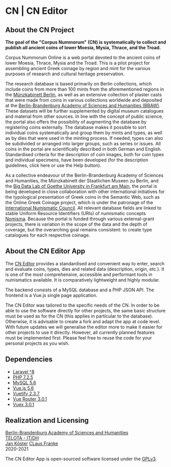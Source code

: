 # CN | CN Editor

## About the CN Project

**The goal of the "Corpus Nummorum" (CN) is systematically to collect and publish all ancient coins of lower Moesia, Mysia, Thrace, and the Troad.**  

Corpus Nummorum Online is a web portal devoted to the ancient coins of lower Moesia, Thrace, Mysia and the Troad. This is a pilot project for assembling ancient Greek coinage by region and mint for the various purposes of research and cultural heritage preservation.  

The research database is based primarily on Berlin collections, which include coins from more than 100 mints from the aforementioned regions in the [Münzkabinett Berlin](https://www.smb.museum/en/museums-institutions/muenzkabinett/home/), as well as an extensive collection of plaster casts that were made from coins in various collections worldwide and deposited at the [Berlin-Brandenburg Academy of Sciences and Humanities (BBAW)](https://www.bbaw.de/en/). These datasets will be further supplemented by digital museum catalogues and material from other sources. In line with the concept of public science, the portal also offers the possibility of augmenting the database by registering coins externally. The database makes it possible to sort individual coins systematically and group them by mints and types, as well as by dies that were used in the minting process. If needed, types can also be subdivided or arranged into larger groups, such as series or issues. All coins in the portal are scientifically described in both German and English. Standardised criteria for the description of coin images, both for coin types and individual specimens, have been developed (for the description guidelines, click here or use the Help button).  

As a collective endeavour of the Berlin-Brandenburg Academy of Sciences and Humanities, the Münzkabinett der Staatlichen Museen zu Berlin, and the [Big Data Lab of Goethe University in Frankfurt am Main](http://www.bigdata.uni-frankfurt.de/), the portal is being developed in close collaboration with other international initiatives for the typological presentation of Greek coins in the Semantic Web, such as the Online Greek Coinage project, which is under the patronage of the [International Numismatic Council](https://www.greekcoinage.org/). All relevant database fields are linked to stable Uniform Resource Identifiers (URIs) of numismatic concepts [Nomisma](http://nomisma.org). Because the portal is funded through various external-grant projects, there is variation in the scope of the data and the depth of coverage, but the overarching goal remains consistent: to create type catalogues for each respective coinage.

## About the CN Editor App

The [CN Editor](https://data.corpus-nummorum.eu) provides a standardised and convenient way to enter, search and evaluate coins, types, dies and related data (description, origin, etc.). It is one of the most comprehensive, accessible and performant tools in numismatics available. It is comparatively lightweight and highly modular.  

The backend consists of a MySQL database and a PHP JSON API. The frontend is a Vue.js single page application.

The CN Editor was tailored to the specific needs of the CN. In order to be able to use the software directly for other projects, the same basic structure must be used as for the CN (this applies in particular to the database). Otherwise, it is advisable to create a fork and adapt the app at code level. With future updates we will generalise the editor more to make it easier for other projects to use it directly. However, all currently planned features must be implemented first.
Please feel free to reuse the code for your personal projects as you wish.

## Dependencies

* [Laravel ^8](https://laravel.com/)
* [PHP 7.2.5](https://www.php.net/)
* [MySQL 5.6](https://www.mysql.com/)
* [Vue.js 5.6](https://vuejs.org/)
* [Vuetify 2.3.7](https://vuetifyjs.com/en/)
* [Vue Router 3.0.1](https://router.vuejs.org/)
* [Vuex 3.0.1](https://vuex.vuejs.org/)

## Realization and Licensing

[Berlin-Brandenburg Academy of Sciences and Humanities](https://www.bbaw.de/)   
[TELOTA - IT/DH](https://www.bbaw.de/en/bbaw-digital/telota)  
[Jan Köster](https://orcid.org/0000-0003-2713-5207)
[CLaus Franke]()  
2020-2021 

The CN Editor App is open-sourced software licensed under the [GPLv3](http://www.gnu.org/licenses/gpl-3.0.en.html).